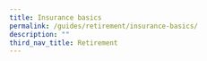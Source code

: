 ```yaml
---
title: Insurance basics
permalink: /guides/retirement/insurance-basics/
description: ""
third_nav_title: Retirement
---
```

